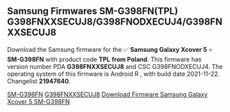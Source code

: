<h2>Samsung Firmwares SM-G398FN(TPL) G398FNXXSECUJ8/G398FNODXECUJ4/G398FNXXSECUJ8</h2>
Download the Samsung firmware for the ✅ <strong>Samsung Galaxy Xcover 5 </strong> ⭐ <strong>SM-G398FN</strong> with product code <strong>TPL</strong> <strong> from Poland</strong>. This firmware has version number PDA <strong>G398FNXXSECUJ8</strong> and CSC G398FNODXECUJ4. The operating system of this firmware is Android R , with build date 2021-11-22. Changelist <strong>21947640</strong>.


[SM-G398FN](https://samfirm.shop/samsung/model/SM-G398FN)
[G398FNXXSECUJ8](https://samfirm.shop/samsung/pda/G398FNXXSECUJ8)
[Download Firmware Samsung Galaxy Xcover 5 SM-G398FN](https://samfirm.shop/samsung/firmware/476426)
